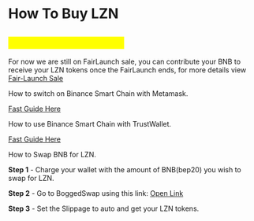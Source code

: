 # How To Buy LZN

## <mark style="color:yellow;">How To Buy LZN Token</mark>

For now we are still on FairLaunch sale, you can contribute your BNB to receive your LZN tokens once the FairLaunch ends, for more details view [Fair-Launch Sale](broken-reference)

How to switch on Binance Smart Chain with Metamask.

[Fast Guide Here](https://docs.binance.org/smart-chain/wallet/metamask.html)

How to use Binance Smart Chain with TrustWallet.

[Fast Guide Here](https://www.binance.com/en/blog/421499824684901157/How-to-Set-Up-and-Use-Trust-Wallet-for-Binance-Smart-Chain)

How to Swap BNB for LZN.

**Step 1** - Charge your wallet with the amount of BNB(bep20) you wish to swap for LZN.

**Step 2** - Go to BoggedSwap using this link: [Open Link](https://app.bogged.finance/bsc/swap?tokenIn=BNB\&tokenOut=0x291C4e4277F8717e0552D108dBd7f795a9fEF016)

**Step 3** - Set the Slippage to auto and get your LZN tokens.
